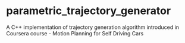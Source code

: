 # parametric_trajectory_generator
A C++ implementation of trajectory generation algorithm introduced in Coursera course - Motion Planning for Self Driving Cars
